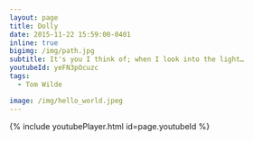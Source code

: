 ```yaml
---
layout: page
title: Dolly
date: 2015-11-22 15:59:00-0401
inline: true
bigimg: /img/path.jpg
subtitle: It's you I think of; when I look into the light…
youtubeId: yeFN3pOcuzc
tags:
  - Tom Wilde

image: /img/hello_world.jpeg
---
```


{% include youtubePlayer.html id=page.youtubeId %}
